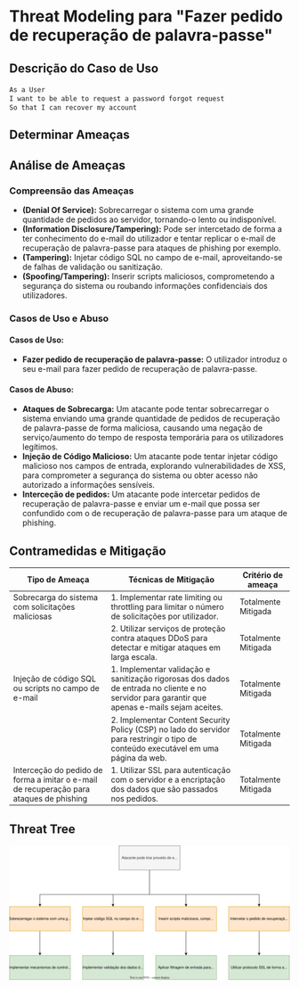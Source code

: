 # Threat Modeling para "Fazer pedido de recuperação de palavra-passe"

## Descrição do Caso de Uso

```
As a User
I want to be able to request a password forgot request
So that I can recover my account
```

## Determinar Ameaças

## Análise de Ameaças

### Compreensão das Ameaças

- **(Denial Of Service):** Sobrecarregar o sistema com uma grande quantidade de pedidos ao servidor, tornando-o lento ou
indisponível.
- **(Information Disclosure/Tampering):** Pode ser intercetado de forma a ter conhecimento do e-mail do utilizador e 
tentar replicar o e-mail de recuperação de palavra-passe para ataques de phishing por exemplo.
- **(Tampering):** Injetar código SQL no campo de e-mail, aproveitando-se de falhas de validação ou sanitização.
- **(Spoofing/Tampering):** Inserir scripts maliciosos, comprometendo a segurança do sistema ou roubando informações 
confidenciais dos utilizadores.

### Casos de Uso e Abuso

#### Casos de Uso:

- **Fazer pedido de recuperação de palavra-passe:** O utilizador introduz o seu e-mail para fazer pedido de recuperação
de palavra-passe.

#### Casos de Abuso:

- **Ataques de Sobrecarga:** Um atacante pode tentar sobrecarregar o sistema enviando uma grande quantidade de pedidos
de recuperação de palavra-passe de forma maliciosa, causando uma negação de serviço/aumento do tempo de resposta temporária
para os utilizadores legítimos.
- **Injeção de Código Malicioso:** Um atacante pode tentar injetar código malicioso nos campos de entrada, explorando
vulnerabilidades de XSS, para comprometer a segurança do sistema ou obter acesso não autorizado a informações sensíveis.
- **Interceção de pedidos:** Um atacante pode intercetar pedidos de recuperação de palavra-passe e enviar um e-mail que
possa ser confundido com o de recuperação de palavra-passe para um ataque de phishing.

## Contramedidas e Mitigação

| Tipo de Ameaça                                                                          | Técnicas de Mitigação                                                                                                                          | Critério de ameaça  |
|-----------------------------------------------------------------------------------------|------------------------------------------------------------------------------------------------------------------------------------------------|---------------------|
| Sobrecarga do sistema com solicitações maliciosas                                       | 1. Implementar rate limiting ou throttling para limitar o número de solicitações por utilizador.                                               | Totalmente Mitigada |
|                                                                                         | 2. Utilizar serviços de proteção contra ataques DDoS para detectar e mitigar ataques em larga escala.                                          | Totalmente Mitigada |
| Injeção de código SQL ou scripts no campo de e-mail                                     | 1. Implementar validação e sanitização rigorosas dos dados de entrada no cliente e no servidor para garantir que apenas e-mails sejam aceites. | Totalmente Mitigada |
|                                                                                         | 2. Implementar Content Security Policy (CSP) no lado do servidor para restringir o tipo de conteúdo executável em uma página da web.           | Totalmente Mitigada |
| Interceção do pedido de forma a imitar o e-mail de recuperação para ataques de phishing | 1. Utilizar SSL para autenticação com o servidor e a encriptação dos dados que são passados nos pedidos.                                       | Totalmente Mitigada |

## Threat Tree

![US 9 - Threat Tree.svg](US9ThreatTree.svg)